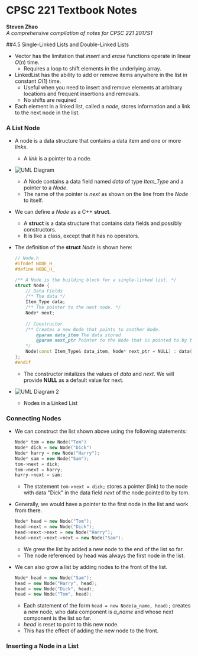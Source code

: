 # CPSC 221 Textbook Notes
__Steven Zhao__  
_A comprehensive compilation of notes for CPSC 221 2017S1_

##4.5 Single-Linked Lists and Double-Linked Lists
- Vector has the limitation that *insert* and *erase* functions operate in linear $O(n)$ time.
	- Requires a loop to shift elements in the underlying array.
- LinkedList has the ability to add or remove items anywhere in the list in constant $O(1)$ time.
	- Useful when you need to insert and remove elements at arbitrary locations and frequent insertions and removals.
	- No shifts are required
- Each element in a linked list, called a *node*, stores information and a link to the next node in the list. 

### A List Node
- A node is a data structure that contains a data item and one or more *links*.
	- A *link* is a pointer to a node.
- ![UML Diagram](http://cl.ly/0A3E2B1J0Q2s/s.png)
	- A Node contains a data field named *data* of type *Item_Type* and a pointer to a *Node*.
	- The name of the pointer is *next* as shown on the line from the *Node* to itself.
- We can define a *Node* as a C++ **struct**.
	- A **struct** is a data structure that contains data fields and possibly constructors.
	- It is like a class, except that it has no operators.
- The definition of the **struct** *Node* is shown here:  

	```c++
	// Node.h
	#ifndef NODE_H_
	#define NODE_H_
	
	/** A Node is the building block for a single-linked list. */
	struct Node {
		// Data Fields
		/** The data */
		Item_Type data;
		/** The pointer to the next node. */
		Node* next;
		
		// Constructor
		/** Creates a new Node that points to another Node.
			@param data_item The data stored
			@param next_ptr Pointer to the Node that is pointed to by the new Node.
		*/
		Node(const Item_Type& data_item, Node* next_ptr = NULL) : data(data_item), next(next_ptr) {}
	};
	#endif	
	```
	- The constructor initalizes the values of *data* and *next*. We will provide **NULL** as a default value for next.
- ![UML Diagram 2](http://cl.ly/2a213W291a13/s.png)
	- Nodes in a Linked List

### Connecting Nodes
- We can construct the list shown above using the following statements:

	```c++
	Node* tom = new Node("Tom")
	Node* dick = new Node("Dick")
	Node* harry = new Node("Harry");
	Node* sam = new Node("Sam");
	tom->next = dick;
	tom->next = harry;
	harry->next = sam;
	```
	- The statement `tom->next = dick;` stores a pointer (link) to the node with data "Dick" in the data field *next* of the node pointed to by tom.
- Generally, we would have a pointer to the first node in the list and work from there.

	```c++
	Node* head = new Node("Tom");
	head->next = new Node("Dick");
	head->next->next = new Node("Harry");
	head->next->next->next = new Node("Sam");
	```
	- We grew the list by added a new node to the end of the list so far.
	- The node referenced by head was always the first node in the list.
- We can also grow a list by adding nodes to the front of the list.

	```c++
	Node* head = new Node("Sam");
	head = new Node("Harry", head);
	head = new Node("Dick", head);
	head = new Node("Tom", head);
	```
	- Each statement of the form `head = new Node(a_name, head);` creates a new node, who data component is *a_name* and whose next component is the list so far.
	- *head* is reset to point to this new node.
	- This has the effect of adding the new node to the front.

### Inserting a Node in a List
